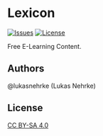 # Lexicon
[![Issues](https://img.shields.io/github/issues/evorto/lexicon?style=flat-square)](https://github.com/evorto/lexicon/issues)
[![License](https://img.shields.io/github/license/evorto/lexicon?style=flat-square)](https://github.com/evorto/lexicon/blob/main/LICENSE)

Free E-Learning Content.

## Authors

@lukasnehrke (Lukas Nehrke)

## License

[CC BY-SA 4.0](https://creativecommons.org/licenses/by-sa/4.0)

